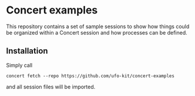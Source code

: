# Concert examples

This repository contains a set of sample sessions to show how things could be
organized within a Concert session and how processes can be defined.


## Installation

Simply call

    concert fetch --repo https://github.com/ufo-kit/concert-examples

and all session files will be imported.
